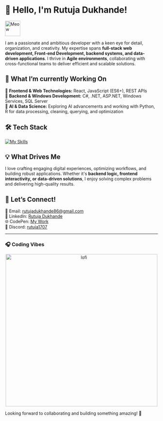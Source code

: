 # 👋 Hello, I'm Rutuja Dukhande!  

<img src="https://i.imgur.com/veZrcC7.gif" alt="Meow" width="50" />  

I am a passionate and ambitious developer with a keen eye for detail, organization, and creativity. My expertise spans **full-stack web development, Front-end Development, backend systems, and data-driven applications**. I thrive in **Agile environments**, collaborating with cross-functional teams to deliver efficient and scalable solutions.  

## 🚀 What I’m currently Working On  
🔹 **Frontend & Web Technologies:** React, JavaScript (ES6+), REST APIs  
🔹 **Backend & Windows Development:** C#, .NET, ASP.NET, Windows Services, SQL Server  
🔹 **AI & Data Science:** Exploring AI advancements and working with Python, R for data processing, cleaning, querying, and optimization  

## 🛠️ Tech Stack  
[![My Skills](https://skillicons.dev/icons?i=html,css,sass,styledcomponents,javascript,typescript,nodejs,react,expressjs,python,mysql,mongodb,cs,dotnet,git,github,postman,firebase,gcp,r,vscode&theme=dark)](https://skillicons.dev)  

## 💡 What Drives Me  
I love crafting engaging digital experiences, optimizing workflows, and building robust applications. Whether it's **backend logic, frontend interactivity, or data-driven solutions**, I enjoy solving complex problems and delivering high-quality results.  

## 🤝 Let’s Connect!  
📧 Email: [rutujadukhande86@gmail.com](mailto:rutujadukhande86@gmail.com)  
💼 LinkedIn: [Rutuja Dukhande](https://www.linkedin.com/in/rutujadukhande/)  
🌐 CodePen: [My Work](https://codepen.io/rutuja177)  
💬 Discord: [rutuja1707](https://discordapp.com/users/rutuja1707)  

---  

### 🎧 Coding Vibes  
<center><img src="https://raw.githubusercontent.com/mayankchaudhary26/Cool-Readme-ideas/master/data/lofi.gif" alt="lofi" width="500" /></center>  

Looking forward to collaborating and building something amazing! 🚀



<!---👋 Hello there! I'm Rutuja Dukhande <img src="https://i.imgur.com/veZrcC7.gif" alt="Meow" width="50" />, and I'm a delightful blend of creativity, attention to detail, organized, and boundless ambition! ✨

👀 My passion lies in the world of Web Development and Database wizardry. I find the process of crafting captivating digital experiences mesmerizing.

🌱 Currently, I'm immersing myself in the enchanting realms of JavaScript (ES6), React, C#, and the all-new .NET 6. It's like embarking on a thrilling adventure with every line of code I write.
 
💞️ I have an insatiable desire to collaborate on a web development project where I can unleash my creativity and take charge of both frontend and backend magic. I'm eager to be part of a team that weaves code into digital wonders.

📫 Let's connect and embark on this journey together! Contact me at rutujadukhande86@gmail.com, and let's create digital wonders that leave a lasting impression!

<h3>Languages/Tools:</h3>

[![My skills](https://skillicons.dev/icons?i=html,css,sass,styledcomponents,javascript,typescript,nodejs,mongodb,react,expressjs,python,flask,mysql,git,postman,firebase,gcp,cs,github#&theme=dark)](https://skillicons.dev) 

I am looking forward to hearing from you and making magic happen! 
<h3>Connect with me: </h3>

[![linkedIn](https://skillicons.dev/icons?i=linkedin#&theme=dark)](https://www.linkedin.com/in/rutujadukhande/) [![codepen](https://skillicons.dev/icons?i=codepen#&theme=dark)](https://codepen.io/rutuja177) [![codepen](https://skillicons.dev/icons?i=discord#&theme=dark)](https://discordapp.com/users/rutuja1707) 

<center><img src="https://raw.githubusercontent.com/mayankchaudhary26/Cool-Readme-ideas/master/data/lofi.gif" alt="lofi" width="500" /></center>


currently, I'm working c#, .net, ASP.NET,  React, windows services, SQL Server, 
I work in an Agile Enviorment
other than that I'm keeping myself upto date with AI
sometimes I like to work on Data driven projects with Python, R, data processing, cleanng data, Querieng and optimizing the data. 
and sometimes I work on web development, with React, building REST APIs
*/
--->